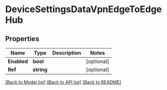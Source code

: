 # DeviceSettingsDataVpnEdgeToEdgeHub

## Properties

Name | Type | Description | Notes
------------ | ------------- | ------------- | -------------
**Enabled** | **bool** |  | [optional] 
**Ref** | **string** |  | [optional] 

[[Back to Model list]](../README.md#documentation-for-models) [[Back to API list]](../README.md#documentation-for-api-endpoints) [[Back to README]](../README.md)


